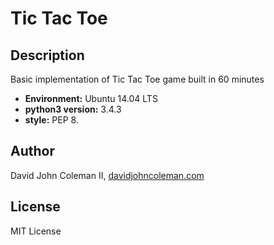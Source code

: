 # Tic Tac Toe

## Description

Basic implementation of Tic Tac Toe game built in 60 minutes

* __Environment:__ Ubuntu 14.04 LTS
* __python3 version:__ 3.4.3
* __style:__ PEP 8.

## Author

David John Coleman II, [davidjohncoleman.com](http://www.davidjohncoleman.com/)

## License

MIT License
